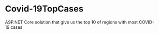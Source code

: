 # Covid-19TopCases
ASP.NET Core solution that give us the top 10 of regions with most COVID-19 cases

